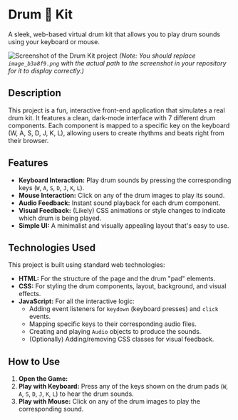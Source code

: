 # Drum 🥁 Kit

A sleek, web-based virtual drum kit that allows you to play drum sounds using your keyboard or mouse.

![Screenshot of the Drum Kit project](image_b3a8f9.png)
*(Note: You should replace `image_b3a8f9.png` with the actual path to the screenshot in your repository for it to display correctly.)*

## Description

This project is a fun, interactive front-end application that simulates a real drum kit. It features a clean, dark-mode interface with 7 different drum components. Each component is mapped to a specific key on the keyboard (W, A, S, D, J, K, L), allowing users to create rhythms and beats right from their browser.

## Features

* **Keyboard Interaction:** Play drum sounds by pressing the corresponding keys (`W`, `A`, `S`, `D`, `J`, `K`, `L`).
* **Mouse Interaction:** Click on any of the drum images to play its sound.
* **Audio Feedback:** Instant sound playback for each drum component.
* **Visual Feedback:** (Likely) CSS animations or style changes to indicate which drum is being played.
* **Simple UI:** A minimalist and visually appealing layout that's easy to use.

## Technologies Used

This project is built using standard web technologies:

* **HTML:** For the structure of the page and the drum "pad" elements.
* **CSS:** For styling the drum components, layout, background, and visual effects.
* **JavaScript:** For all the interactive logic:
    * Adding event listeners for `keydown` (keyboard presses) and `click` events.
    * Mapping specific keys to their corresponding audio files.
    * Creating and playing `Audio` objects to produce the sounds.
    * (Optionally) Adding/removing CSS classes for visual feedback.

## How to Use

1.  **Open the Game:** 
2.  **Play with Keyboard:** Press any of the keys shown on the drum pads (`W`, `A`, `S`, `D`, `J`, `K`, `L`) to hear the drum sounds.
3.  **Play with Mouse:** Click on any of the drum images to play the corresponding sound.
